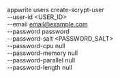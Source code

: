 appwrite users create-scrypt-user \
    --user-id <USER_ID> \
    --email email@example.com \
    --password password \
    --password-salt <PASSWORD_SALT> \
    --password-cpu null \
    --password-memory null \
    --password-parallel null \
    --password-length null
